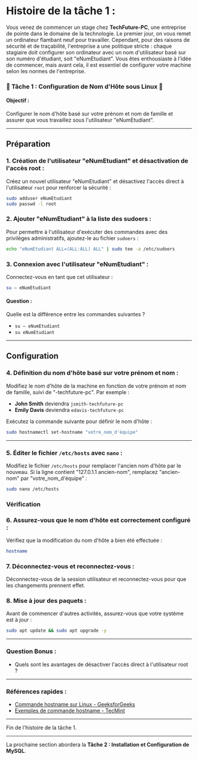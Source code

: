 
# Histoire de la tâche 1 : 
Vous venez de commencer un stage chez **TechFuture-PC**, une entreprise de pointe dans le domaine de la technologie. Le premier jour, on vous remet un ordinateur flambant neuf pour travailler. Cependant, pour des raisons de sécurité et de traçabilité, l'entreprise a une politique stricte : chaque stagiaire doit configurer son ordinateur avec un nom d'utilisateur basé sur son numéro d'étudiant, soit "eNumEtudiant". Vous êtes enthousiaste à l'idée de commencer, mais avant cela, il est essentiel de configurer votre machine selon les normes de l'entreprise.

### 📝 Tâche 1 : Configuration de Nom d'Hôte sous Linux 📝

#### Objectif :
Configurer le nom d'hôte basé sur votre prénom et nom de famille et assurer que vous travaillez sous l'utilisateur "eNumEtudiant".

---

## Préparation

### 1. Création de l'utilisateur "eNumEtudiant" et désactivation de l'accès root :
Créez un nouvel utilisateur "eNumEtudiant" et désactivez l'accès direct à l'utilisateur `root` pour renforcer la sécurité :
```bash
sudo adduser eNumEtudiant
sudo passwd -l root
```

### 2. Ajouter "eNumEtudiant" à la liste des sudoers :
Pour permettre à l'utilisateur d'exécuter des commandes avec des privilèges administratifs, ajoutez-le au fichier `sudoers` :
```bash
echo "eNumEtudiant ALL=(ALL:ALL) ALL" | sudo tee -a /etc/sudoers
```

### 3. Connexion avec l'utilisateur "eNumEtudiant" :
Connectez-vous en tant que cet utilisateur :
```bash
su – eNumEtudiant
```

#### Question :
Quelle est la différence entre les commandes suivantes ?
- `su – eNumEtudiant`
- `su eNumEtudiant`

---

## Configuration

### 4. Définition du nom d'hôte basé sur votre prénom et nom :
Modifiez le nom d'hôte de la machine en fonction de votre prénom et nom de famille, suivi de "-techfuture-pc". Par exemple :
- **John Smith** deviendra `jsmith-techfuture-pc`
- **Emily Davis** deviendra `edavis-techfuture-pc`

Exécutez la commande suivante pour définir le nom d'hôte :
```bash
sudo hostnamectl set-hostname "votre_nom_d'équipe"
```

---

### 5. Éditer le fichier `/etc/hosts` avec `nano` :
Modifiez le fichier `/etc/hosts` pour remplacer l'ancien nom d'hôte par le nouveau. Si la ligne contient "127.0.1.1 ancien-nom", remplacez "ancien-nom" par "votre_nom_d'équipe" :
```bash
sudo nano /etc/hosts
```

### Vérification

### 6. Assurez-vous que le nom d'hôte est correctement configuré :
Vérifiez que la modification du nom d'hôte a bien été effectuée :
```bash
hostname
```

### 7. Déconnectez-vous et reconnectez-vous :
Déconnectez-vous de la session utilisateur et reconnectez-vous pour que les changements prennent effet.

### 8. Mise à jour des paquets :
Avant de commencer d'autres activités, assurez-vous que votre système est à jour :
```bash
sudo apt update && sudo apt upgrade -y
```

---

### Question Bonus :
- Quels sont les avantages de désactiver l'accès direct à l'utilisateur root ?

---

### Références rapides :
- [Commande hostname sur Linux - GeeksforGeeks](https://www.geeksforgeeks.org/hostname-command-in-linux-with-examples/)
- [Exemples de commande hostname - TecMint](https://www.tecmint.com/hostname-command-examples-for-linux/)

---

Fin de l'histoire de la tâche 1.

---

La prochaine section abordera la **Tâche 2 : Installation et Configuration de MySQL**.
